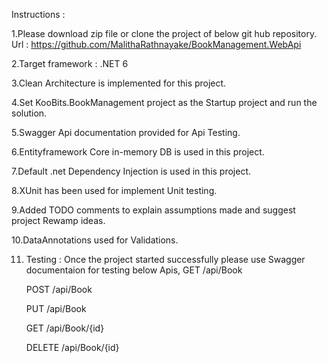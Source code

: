 Instructions : 

1.Please download zip file or clone the project of below git hub repository.
    Url : https://github.com/MalithaRathnayake/BookManagement.WebApi

2.Target framework : .NET 6

3.Clean Architecture is implemented for this project. 

4.Set KooBits.BookManagement project as the Startup project and run the solution.

5.Swagger Api documentation provided for Api Testing.

6.Entityframework Core in-memory DB is used in this project.

7.Default .net Dependency Injection is used in this project.

8.XUnit has been used for implement Unit testing.

9.Added TODO comments to explain assumptions made and suggest project Rewamp ideas.

10.DataAnnotations used for Validations.

11. Testing : Once the project started successfully please use Swagger documentaion for testing below Apis,
    GET
    /api/Book

    POST
    /api/Book

    PUT
    /api/Book

    GET
    /api/Book/{id}

    DELETE
    /api/Book/{id}
    
